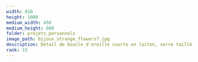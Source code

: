 ```yaml
---
width: 810
height: 1080
medium_width: 450
medium_height: 600
folder: projets_personnels
image_path: bijoux_strange_flowers7.jpg
description: Détail de boucle d'oreille courte en laiton, verre taillé et perles de verre
rank: 15
---
```

